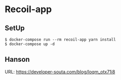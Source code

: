 # Recoil-app

## SetUp

`$ docker-compose run --rm recoil-app yarn install`  
`$ docker-compose up -d`

## Hanson

URL: https://developer-souta.com/blog/loqm_otx71i8
